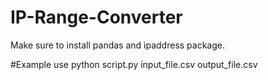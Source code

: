 # IP-Range-Converter

Make sure to install pandas and ipaddress package.

#Example use 
python script.py input_file.csv output_file.csv

